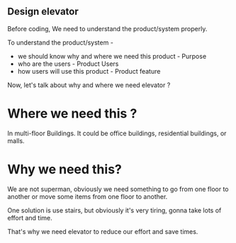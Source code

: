 ## Design elevator

Before coding, We need to understand the product/system properly.

To understand the product/system -
- we should know why and where we need this product - Purpose
- who are the users - Product Users
- how users will use this product - Product feature

Now, let's talk about why and where we need elevator ?

# Where we need this ?

In multi-floor Buildings. It could be office buildings, residential buildings,
or malls.

# Why we need this?
We are not superman, obviously we need something to go from one floor to
another or move some items from one floor to another.

One solution is use stairs, but obviously it's very tiring,
gonna take lots of effort and time.

That's why we need elevator to reduce our effort and save times.

